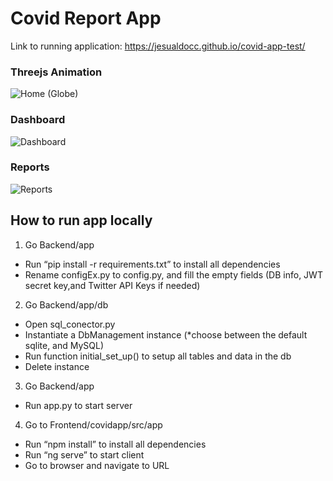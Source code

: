 # Covid Report App

Link to running application: https://jesualdocc.github.io/covid-app-test/

### Threejs Animation
![Home (Globe)](https://user-images.githubusercontent.com/46726672/106687404-48b9e780-6589-11eb-87fd-0d03337d4504.jpg)

### Dashboard
![Dashboard](https://user-images.githubusercontent.com/46726672/106687496-72730e80-6589-11eb-9265-ccf1c2ebf2f2.jpg)

### Reports
![Reports](https://user-images.githubusercontent.com/46726672/106687508-7868ef80-6589-11eb-8944-3b7887711fa3.jpg)

## How to run app locally

1) Go Backend/app
* Run “pip install -r requirements.txt” to install all dependencies
* Rename configEx.py to config.py, and fill the empty fields (DB info, JWT secret key,and Twitter API Keys if needed)
2) Go Backend/app/db
* Open sql_conector.py
* Instantiate a DbManagement instance (*choose between the default sqlite, and MySQL)
* Run function initial_set_up() to setup all tables and data in the db
* Delete instance
3) Go Backend/app
* Run app.py to start server
4) Go to Frontend/covidapp/src/app
* Run “npm install” to install all dependencies
* Run “ng serve” to start client
* Go to browser and navigate to URL
